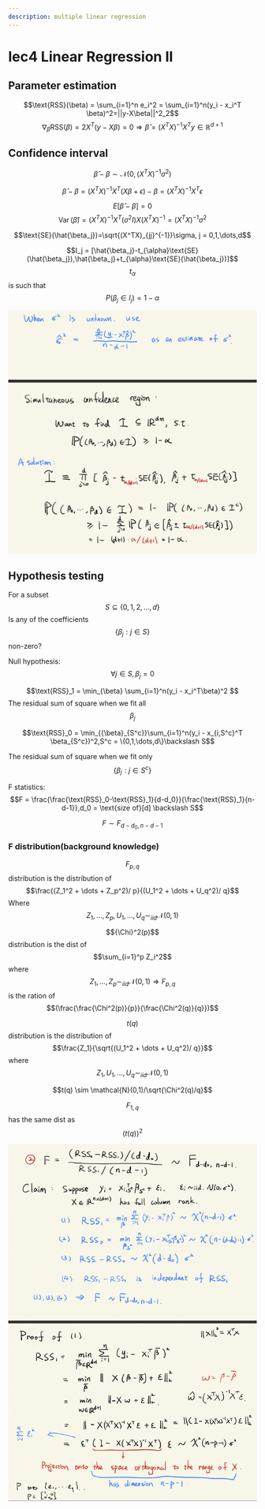 ```yaml
---
description: multiple linear regression
---
```


# lec4 Linear Regression II

## Parameter estimation

$$\text{RSS}(\beta) = \sum_{i=1}^n e_i^2 = \sum_{i=1}^n(y_i - x_i^T \beta)^2=||y-X\beta||^2_2$$
$$\nabla_{\beta}\text{RSS}(\beta) = 2X^T(y -X\beta)=0\Rightarrow \hat{\beta} = (X^TX)^{-1}X^Ty \in \mathbb{R}^{d+1}$$

## Confidence interval

$$\hat{\beta} - \beta \sim \mathcal{N}(0, (X^TX)^{-1}\sigma^2)$$

$$\hat{\beta} -\beta =  (X^TX)^{-1}X^T(X\beta + \epsilon) -\beta =(X^TX)^{-1}X^T \epsilon$$

$$E[\hat{\beta}-\beta] = 0$$
$$\operatorname{Var}(\hat{\beta}) = (X^TX)^{-1}X^T(\sigma^2 I)X(X^TX)^{-1}=(X^TX)^{-1}\sigma^2$$

$$\text{SE}(\hat{\beta_j})=\sqrt{(X^TX)_{jj}^{-1}}\sigma, j = 0,1,\dots,d$$

$$I_j = [\hat{\beta_j}-t_{\alpha}\text{SE}(\hat{\beta_j}),\hat{\beta_j}+t_{\alpha}\text{SE}(\hat{\beta_j})]$$
$$t_{\alpha}$$ is such that $$P(\beta_j \in I_j)=1-\alpha$$

![fig1](images/stat154lec4fig1.png)

## Hypothesis testing

For a subset $$S  \subseteq \{0,1,2,\dots, d\}$$ Is any of the coefficients $$\{\beta_j : j \in S\}$$ non-zero?

Null hypothesis: $$\forall j \in S, \beta_j = 0$$

$$\text{RSS}_1  = \min_{\beta} \sum_{i=1}^n(y_i - x_i^T\beta)^2 $$
The residual sum of square when we fit all $$\beta_j$$


$$\text{RSS}_0 = \min_{{\beta}_{S^c}}\sum_{i=1}^n(y_i - x_{i,S^c}^T \beta_{S^c})^2,S^c = \{0,1,\dots,d\}\backslash S$$

The residual sum of square when we fit only $$\{\beta_j:j\in S^c \}$$

F statistics: $$F = \frac{\frac{\text{RSS}_0-\text{RSS}_1}{d-d_0}}{\frac{\text{RSS}_1}{n-d-1}},d_0 = \text{size of}[d] \backslash S$$

$$F \sim F_{d-d_0,n-d-1}$$

### F distribution(background knowledge)

$$F_{p,q}$$ distribution is the distribution of $$\frac{(Z_1^2 + \dots + Z_p^2)/ p}{(U_1^2 +  \dots + U_q^2)/ q}$$
Where $$Z_1,\dots,Z_p,U_1,\dots,U_q \sim_{iid}\mathcal{N}(0,1)$$

$${\Chi}^2(p)$$ distribution is the dist of $$\sum_{i=1}^p Z_i^2$$ where $$Z_1,\dots,Z_p \sim_{iid}\mathcal{N}(0,1)\Rightarrow F_{p,q}$$ is the ration of $$(\frac{\frac{\Chi^2(p)}{p}}{\frac{\Chi^2(q)}{q}})$$

$$t(q)$$ distribution is the distribution of $$\frac{Z_1}{\sqrt{(U_1^2 + \dots + U_q^2)/ q}}$$ where $$Z_1,U_1,\dots,U_q \sim_{iid} \mathcal{N}(0,1)$$

$$t(q) \sim \mathcal{N}(0,1)/\sqrt{\Chi^2(q)/q}$$

$$F_{1,q}$$ has the same dist as $$(t(q))^2$$

![fig2](images/stat154lec4fig2.png)